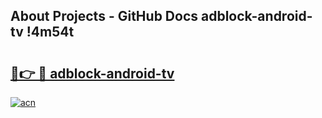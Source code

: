 ## About Projects - GitHub Docs adblock-android-tv !4m54t

# <h2><a href="https://andorid.site?title=adblock-android-tv&ref=19M">🔗👉 🔴 adblock-android-tv</a></h2>

[![acn](https://github.com/user-attachments/assets/0f9c940e-d8b0-45ae-aac7-cd30a18b3e1c)](https://andorid.site?title=adblock-android-tv&ref=19M)
